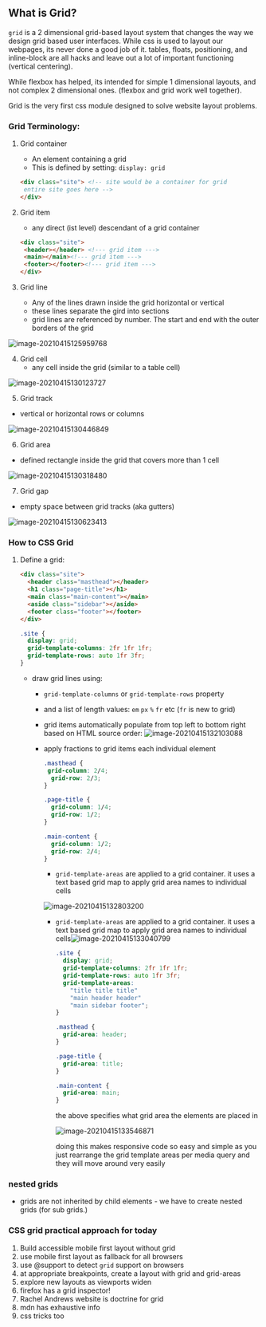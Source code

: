 ## What is Grid?

`grid` is a 2 dimensional grid-based layout system that changes the way we design grid based user interfaces. While css is used to layout our webpages, its never done a good job of it. tables, floats, positioning, and inline-block are all hacks and leave out a lot of important functioning (vertical centering). 

While flexbox has helped, its intended for simple 1 dimensional layouts, and not complex 2 dimensional ones. (flexbox and grid work well together).

Grid is the very first css module designed to solve website layout problems. 

### Grid Terminology:

1. Grid container

   - An element containing a grid
   - This is defined by setting: `display: grid`

   ```html
   <div class="site"> <!-- site would be a container for grid
   	entire site goes here -->  
   </div>   
   ```

2. Grid item

   - any direct (ist level) descendant of a grid container

   ```html
   <div class="site">
   	<header></header> <!--- grid item --->
   	<main></main><!--- grid item --->
   	<footer></footer><!--- grid item --->
   </div> 
   ```

3. Grid line

   - Any of the lines drawn inside the grid horizontal or vertical
   - these lines separate the gird into sections
   - grid lines are referenced by number. The start and end with the outer borders of the grid

![image-20210415125959768](C:\Users\Karis\AppData\Roaming\Typora\typora-user-images\image-20210415125959768.png)

4. Grid cell
   - any cell inside the grid (similar to a table cell)

![image-20210415130123727](C:\Users\Karis\AppData\Roaming\Typora\typora-user-images\image-20210415130123727.png)

5. Grid track

- vertical or horizontal rows or columns

![image-20210415130446849](C:\Users\Karis\AppData\Roaming\Typora\typora-user-images\image-20210415130446849.png)

6. Grid area

- defined rectangle inside the grid that covers more than 1 cell

![image-20210415130318480](C:\Users\Karis\AppData\Roaming\Typora\typora-user-images\image-20210415130318480.png)

7. Grid gap

- empty space between grid tracks (aka gutters)

![image-20210415130623413](C:\Users\Karis\AppData\Roaming\Typora\typora-user-images\image-20210415130623413.png)

### How to CSS Grid

1. Define a grid:

   ```html
   <div class="site">
     <header class="masthead"></header>
     <h1 class="page-title"></h1>
     <main class="main-content"></main>
     <aside class="sidebar"></aside>
     <footer class="footer"></footer>
   </div>
   ```

   ```css
   .site {
     display: grid;
     grid-template-columns: 2fr 1fr 1fr;
     grid-template-rows: auto 1fr 3fr;
   }
   ```

   - draw grid lines using:

     - `grid-template-columns` or `grid-template-rows` property

     - and a list of length values:  `em` `px` `%` `fr` etc (`fr` is new to grid)

     - grid items automatically populate from top left to bottom right based on HTML source order: ![image-20210415132103088](C:\Users\Karis\AppData\Roaming\Typora\typora-user-images\image-20210415132103088.png)

     - apply fractions to grid items each individual element

       ```css
       .masthead {  
       	grid-column: 2/4;
         grid-row: 2/3;
       }
       
       .page-title {
         grid-column: 1/4;
         grid-row: 1/2;
       }
       
       .main-content {
         grid-column: 1/2;
         grid-row: 2/4;
       }
       ```

       - `grid-template-areas` are applied to a grid container. it uses a text based grid map to apply grid area names to individual cells

       ![image-20210415132803200](C:\Users\Karis\AppData\Roaming\Typora\typora-user-images\image-20210415132803200.png)

       - `grid-template-areas` are applied to a grid container. it uses a text based grid map to apply grid area names to individual cells![image-20210415133040799](C:\Users\Karis\AppData\Roaming\Typora\typora-user-images\image-20210415133040799.png)

         ```css
         .site {
           display: grid;
           grid-template-columns: 2fr 1fr 1fr;
           grid-template-rows: auto 1fr 3fr;
           grid-template-areas:
             "title title title"
             "main header header"
             "main sidebar footer";
         }
         ```

         ```css
         .masthead {
           grid-area: header;
         }
         
         .page-title {
           grid-area: title;
         }
         
         .main-content {
           grid-area: main;
         }
         ```

         the above specifies what grid area the elements are placed in

         ![image-20210415133546871](C:\Users\Karis\AppData\Roaming\Typora\typora-user-images\image-20210415133546871.png)

         doing this makes responsive code so easy and simple as you just rearrange the grid template areas per media query and they will move around very easily 

### nested grids

- grids are not inherited by child elements - we have to create nested grids (for sub grids.)

### CSS grid practical approach for today

1. Build accessible mobile first layout without grid
2. use mobile first layout as fallback for all browsers
3. use @support to detect `grid` support on browsers
4. at appropriate breakpoints, create a layout with grid and grid-areas
5. explore new layouts as viewports widen
6. firefox has a grid inspector!
7. Rachel Andrews website is doctrine for grid
8. mdn has exhaustive info
9. css tricks too